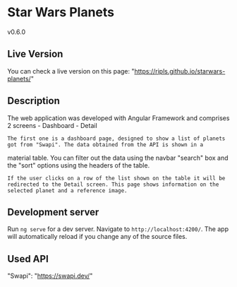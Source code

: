 # Star Wars Planets
v0.6.0

## Live Version
You can check a live version on this page: "https://ripls.github.io/starwars-planets/"

## Description
The web application was developed with Angular Framework and comprises 2 screens
    - Dashboard
    - Detail 

    The first one is a dashboard page, designed to show a list of planets got from "Swapi". The data obtained from the API is shown in a
material table. You can filter out the data using the navbar "search" box and the "sort" options using the headers of the table.

    If the user clicks on a row of the list shown on the table it will be redirected to the Detail screen. This page shows information on the selected planet and a reference image.

## Development server

Run `ng serve` for a dev server. Navigate to `http://localhost:4200/`. The app will automatically reload if you change any of the source files.

## Used API

"Swapi": "https://swapi.dev/"



